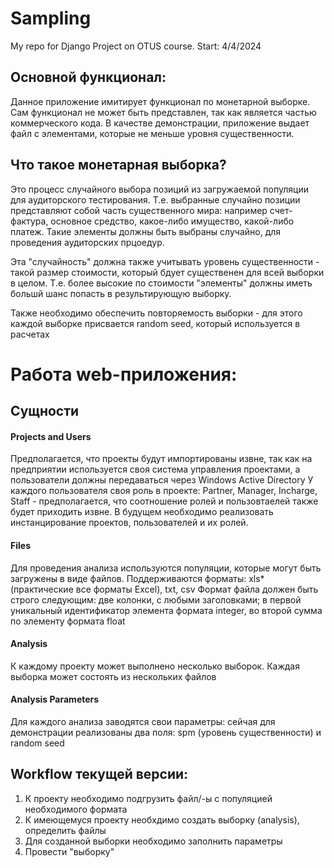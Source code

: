 # Sampling
My repo for Django Project on OTUS course.
Start: 4/4/2024


## Основной функционал:
Данное приложение имитирует функционал по монетарной выборке. Сам функционал не
может быть представлен, так как является частью коммерческого кода. В качестве демонстрации, приложение
выдает файл с элементами, которые не меньше уровня существенности. 

## Что такое монетарная выборка?
Это процесс случайного выбора позиций из загружаемой популяции для аудиторского тестирования.
Т.е. выбранные случайно позиции представляют собой часть существенного мира: например счет-фактура, основное средство,
какое-либо имущество, какой-либо платеж. Такие элементы должны быть выбраны случайно, для проведения аудиторских
прцоедур.

Эта "случайность" должна также учитывать уровень существенности - такой размер стоимости, который бдует существенен для 
всей выборки в целом. Т.е. более высокие по стоимости "элементы" должны иметь большй шанс попасть в
результирующую выборку.

Также необходимо обеспечить повторяемость выборки - для этого каждой выборке присвается random seed, который
используется в расчетах

# Работа web-приложения:
## Сущности
#### Projects and Users
Предполагается, что проекты будут импортированы извне, так как на предприятии используется своя система
управления проектами, а пользователи должны передаваться через Windows Active Directory
У каждого пользователя своя роль в проекте: Partner, Manager, Incharge, Staff - предполагается, что соотношение
ролей и пользовтаелей также будет приходить извне. В будущем необходимо реализовать инстанцирование проектов, пользователей
и их ролей. 

#### Files
Для проведения анализа используются популяции, которые могут быть загружены в виде файлов.
Поддерживаются форматы: xls* (практические все форматы Excel), txt, csv
Формат файла должен быть строго следующим:
две колонки, с любыми заголовками; в первой уникальный идентификатор элемента формата integer, во второй
сумма по элементу формата float

#### Analysis
К каждому проекту может выполнено несколько выборок. Каждая выборка может состоять из нескольких файлов

#### Analysis Parameters
Для каждого анализа заводятся свои параметры: сейчая для демонстрации реализованы два поля:
spm (уровень существенности) и random seed

## Workflow текущей версии:
1. К проекту необходимо подгрузить файл/-ы с популяцией необходимого формата
2. К имеющемуся проекту необхдимо создать выборку (analysis), определить файлы 
3. Для созданной выборки необходимо заполнить параметры
4. Провести "выборку"

